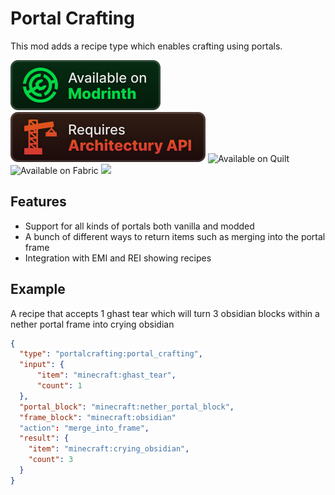 # Portal Crafting
This mod adds a recipe type which enables crafting using portals.

![Available on Modrinth](https://raw.githubusercontent.com/intergrav/devins-badges/1aec26abb75544baec37249f42008b2fcc0e731f/assets/cozy/available/modrinth_vector.svg)
![Requires Architectury](https://raw.githubusercontent.com/intergrav/devins-badges/1aec26abb75544baec37249f42008b2fcc0e731f/assets/cozy/requires/architectury-api_vector.svg)
![Available on Quilt](https://raw.githubusercontent.com/intergrav/devins-badges/1aec26abb75544baec37249f42008b2fcc0e731f/assets/cozy-minimal/supported/quilt_vector.svg)
![Available on Fabric](https://raw.githubusercontent.com/intergrav/devins-badges/1aec26abb75544baec37249f42008b2fcc0e731f/assets/cozy-minimal/supported/fabric_vector.svg)
<img height="57px" src="https://github.com/sleepy-evelyn/Portal-Crafting/assets/46009144/3d4776d7-225f-4db4-a576-bf6b04efc028">

## Features
- Support for all kinds of portals both vanilla and modded
- A bunch of different ways to return items such as merging into the portal frame
- Integration with EMI and REI showing recipes

## Example

A recipe that accepts 1 ghast tear which will turn 3 obsidian blocks within a nether portal frame into crying obsidian
```json
{
  "type": "portalcrafting:portal_crafting",
  "input": {
      "item": "minecraft:ghast_tear",
      "count": 1
  },
  "portal_block": "minecraft:nether_portal_block",
  "frame_block": "minecraft:obsidian"
  "action": "merge_into_frame",
  "result": {
    "item": "minecraft:crying_obsidian",
    "count": 3
  }
}
```
